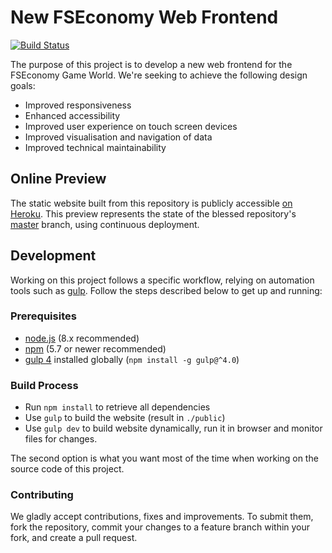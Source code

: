 # New FSEconomy Web Frontend

[![Build Status](https://travis-ci.org/fseconomy/newfront.svg?branch=master)](https://travis-ci.org/fseconomy/newfront)

The purpose of this project is to develop a new web frontend for the FSEconomy Game World.
We're seeking to achieve the following design goals:

* Improved responsiveness
* Enhanced accessibility
* Improved user experience on touch screen devices
* Improved visualisation and navigation of data
* Improved technical maintainability

## Online Preview

The static website built from this repository is publicly accessible [on Heroku](https://fse-front.herokuapp.com/).
This preview represents the state of the blessed repository's
[master](https://github.com/fseconomy/newfront/tree/master) branch, using continuous deployment.

## Development

Working on this project follows a specific workflow, relying on automation tools such as
[gulp](https://gulpjs.com/). Follow the steps described below to get up and running:

### Prerequisites

* [node.js](https://nodejs.org/en/) (8.x recommended)
* [npm](https://www.npmjs.com/get-npm) (5.7 or newer recommended)
* [gulp 4](https://gulpjs.com/) installed globally (`npm install -g gulp@^4.0`)

### Build Process

* Run `npm install` to retrieve all dependencies
* Use `gulp` to build the website (result in `./public`)
* Use `gulp dev` to build website dynamically, run it in browser and monitor files for changes.

The second option is what you want most of the time when working on the source code of this project.

### Contributing

We gladly accept contributions, fixes and improvements. To submit them, fork the repository, commit your changes
to a feature branch within your fork, and create a pull request.
